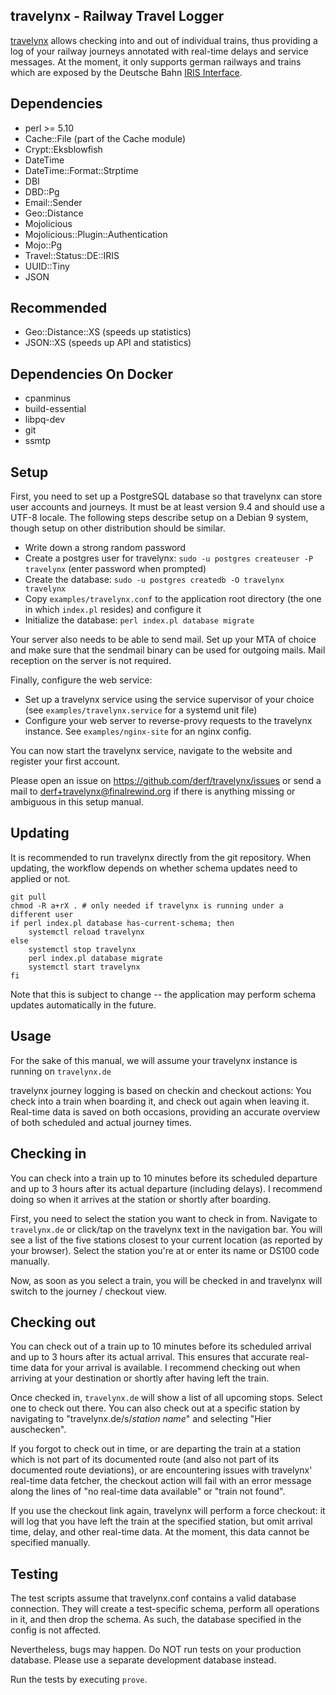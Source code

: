 travelynx - Railway Travel Logger
---

[travelynx](https://finalrewind.org/projects/travelynx/) allows checking into
and out of individual trains, thus providing a log of your railway journeys
annotated with real-time delays and service messages. At the moment, it only
supports german railways and trains which are exposed by the Deutsche Bahn
[IRIS Interface](https://finalrewind.org/projects/Travel-Status-DE-IRIS/).

Dependencies
---

 * perl >= 5.10
 * Cache::File (part of the Cache module)
 * Crypt::Eksblowfish
 * DateTime
 * DateTime::Format::Strptime
 * DBI
 * DBD::Pg
 * Email::Sender
 * Geo::Distance
 * Mojolicious
 * Mojolicious::Plugin::Authentication
 * Mojo::Pg
 * Travel::Status::DE::IRIS
 * UUID::Tiny
 * JSON

Recommended
---

 * Geo::Distance::XS (speeds up statistics)
 * JSON::XS (speeds up API and statistics)

Dependencies On Docker
---

 * cpanminus
 * build-essential
 * libpq-dev
 * git
 * ssmtp

Setup
---

First, you need to set up a PostgreSQL database so that travelynx can store
user accounts and journeys. It must be at least version 9.4 and should use a
UTF-8 locale. The following steps describe setup on a Debian 9 system, though
setup on other distribution should be similar.

* Write down a strong random password
* Create a postgres user for travelynx: `sudo -u postgres createuser -P travelynx`
  (enter password when prompted)
* Create the database: `sudo -u postgres createdb -O travelynx travelynx`
* Copy `examples/travelynx.conf` to the application root directory
  (the one in which `index.pl` resides) and configure it
* Initialize the database: `perl index.pl database migrate`

Your server also needs to be able to send mail. Set up your MTA of choice and
make sure that the sendmail binary can be used for outgoing mails. Mail
reception on the server is not required.

Finally, configure the web service:

* Set up a travelynx service using the service supervisor of your choice
  (see `examples/travelynx.service` for a systemd unit file)
* Configure your web server to reverse-provy requests to the travelynx
  instance. See `examples/nginx-site` for an nginx config.

You can now start the travelynx service, navigate to the website and register
your first account.

Please open an issue on <https://github.com/derf/travelynx/issues> or send a
mail to derf+travelynx@finalrewind.org if there is anything missing or
ambiguous in this setup manual.

Updating
---

It is recommended to run travelynx directly from the git repository. When
updating, the workflow depends on whether schema updates need to applied
or not.

```
git pull
chmod -R a+rX . # only needed if travelynx is running under a different user
if perl index.pl database has-current-schema; then
    systemctl reload travelynx
else
    systemctl stop travelynx
    perl index.pl database migrate
    systemctl start travelynx
fi
```

Note that this is subject to change -- the application may perform schema
updates automatically in the future.

Usage
---

For the sake of this manual, we will assume your travelynx instance is running
on `travelynx.de`

travelynx journey logging is based on checkin and checkout actions: You check
into a train when boarding it, and check out again when leaving it. Real-time
data is saved on both occasions, providing an accurate overview of both
scheduled and actual journey times.

## Checking in

You can check into a train up to 10 minutes before its scheduled departure and
up to 3 hours after its actual departure (including delays). I recommend
doing so when it arrives at the station or shortly after boarding.

First, you need to select the station you want to check in from.
Navigate to `travelynx.de` or click/tap on the travelynx text in the navigation
bar. You will see a list of the five stations closest to your current location
(as reported by your browser). Select the station you're at or enter its
name or DS100 code manually.

Now, as soon as you select a train, you will be checked in and travelynx
will switch to the journey / checkout view.

## Checking out

You can check out of a train up to 10 minutes before its scheduled arrival and
up to 3 hours after its actual arrival. This ensures that accurate real-time
data for your arrival is available.  I recommend checking out when arriving at
your destination or shortly after having left the train.

Once checked in, `travelynx.de` will show a list of all upcoming stops. Select
one to check out there. You can also check out at a specific station by
navigating to "travelynx.de/s/*station name*" and selecting "Hier auschecken".

If you forgot to check out in time, or are departing the train at a station
which is not part of its documented route (and also not part of its documented
route deviations), or are encountering issues with travelynx' real-time data
fetcher, the checkout action will fail with an error message along the lines
of "no real-time data available" or "train not found".

If you use the checkout link again, travelynx will perform a force checkout: it
will log that you have left the train at the specified station, but omit
arrival time, delay, and other real-time data. At the moment, this data cannot
be specified manually.

Testing
---

The test scripts assume that travelynx.conf contains a valid database
connection. They will create a test-specific schema, perform all operations in
it, and then drop the schema. As such, the database specified in the config is
not affected.

Nevertheless, bugs may happen. Do NOT run tests on your production database.
Please use a separate development database instead.

Run the tests by executing `prove`.
